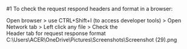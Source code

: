 #1 To check the request respond headers and format in a browser:
    
   Open browser > use CTRL+Shift+I (to access developer tools) > Open Network tab > Left click any file > Check the     
   Header tab for request response format 
   C:\Users\ACER\OneDrive\Pictures\Screenshots\Screenshot (29).png
